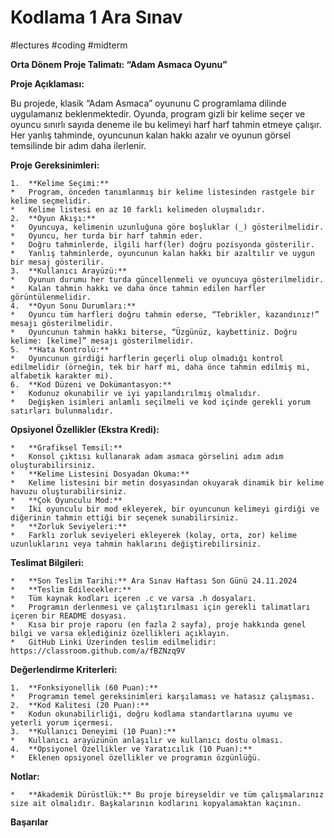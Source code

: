 # Kodlama 1 Ara Sınav
#lectures #coding #midterm

**Orta Dönem Proje Talimatı: “Adam Asmaca Oyunu”**

**Proje Açıklaması:**

Bu projede, klasik “Adam Asmaca” oyununu C programlama dilinde uygulamanız beklenmektedir. Oyunda, program gizli bir kelime seçer ve oyuncu sınırlı sayıda deneme ile bu kelimeyi harf harf tahmin etmeye çalışır. Her yanlış tahminde, oyuncunun kalan hakkı azalır ve oyunun görsel temsilinde bir adım daha ilerlenir.

**Proje Gereksinimleri:**

	1.	**Kelime Seçimi:**
	* 	Program, önceden tanımlanmış bir kelime listesinden rastgele bir kelime seçmelidir.
	* 	Kelime listesi en az 10 farklı kelimeden oluşmalıdır.
	2.	**Oyun Akışı:**
	* 	Oyuncuya, kelimenin uzunluğuna göre boşluklar (_) gösterilmelidir.
	* 	Oyuncu, her turda bir harf tahmin eder.
	* 	Doğru tahminlerde, ilgili harf(ler) doğru pozisyonda gösterilir.
	* 	Yanlış tahminlerde, oyuncunun kalan hakkı bir azaltılır ve uygun bir mesaj gösterilir.
	3.	**Kullanıcı Arayüzü:**
	* 	Oyunun durumu her turda güncellenmeli ve oyuncuya gösterilmelidir.
	* 	Kalan tahmin hakkı ve daha önce tahmin edilen harfler görüntülenmelidir.
	4.	**Oyun Sonu Durumları:**
	* 	Oyuncu tüm harfleri doğru tahmin ederse, “Tebrikler, kazandınız!” mesajı gösterilmelidir.
	* 	Oyuncunun tahmin hakkı biterse, “Üzgünüz, kaybettiniz. Doğru kelime: [kelime]” mesajı gösterilmelidir.
	5.	**Hata Kontrolü:**
	* 	Oyuncunun girdiği harflerin geçerli olup olmadığı kontrol edilmelidir (örneğin, tek bir harf mi, daha önce tahmin edilmiş mi, alfabetik karakter mi).
	6.	**Kod Düzeni ve Dokümantasyon:**
	* 	Kodunuz okunabilir ve iyi yapılandırılmış olmalıdır.
	* 	Değişken isimleri anlamlı seçilmeli ve kod içinde gerekli yorum satırları bulunmalıdır.

**Opsiyonel Özellikler (Ekstra Kredi):**

	* 	**Grafiksel Temsil:**
	* 	Konsol çıktısı kullanarak adam asmaca görselini adım adım oluşturabilirsiniz.
	* 	**Kelime Listesini Dosyadan Okuma:**
	* 	Kelime listesini bir metin dosyasından okuyarak dinamik bir kelime havuzu oluşturabilirsiniz.
	* 	**Çok Oyunculu Mod:**
	* 	İki oyunculu bir mod ekleyerek, bir oyuncunun kelimeyi girdiği ve diğerinin tahmin ettiği bir seçenek sunabilirsiniz.
	* 	**Zorluk Seviyeleri:**
	* 	Farklı zorluk seviyeleri ekleyerek (kolay, orta, zor) kelime uzunluklarını veya tahmin haklarını değiştirebilirsiniz.

**Teslimat Bilgileri:**

	* 	**Son Teslim Tarihi:** Ara Sınav Haftası Son Günü 24.11.2024
	* 	**Teslim Edilecekler:**
	* 	Tüm kaynak kodları içeren .c ve varsa .h dosyaları.
	* 	Programın derlenmesi ve çalıştırılması için gerekli talimatları içeren bir README dosyası.
	* 	Kısa bir proje raporu (en fazla 2 sayfa), proje hakkında genel bilgi ve varsa eklediğiniz özellikleri açıklayın.
	*	GitHub Linki Üzerinden teslim edilmelidir: https://classroom.github.com/a/fBZNzq9V

**Değerlendirme Kriterleri:**

	1.	**Fonksiyonellik (60 Puan):**
	* 	Programın temel gereksinimleri karşılaması ve hatasız çalışması.
	2.	**Kod Kalitesi (20 Puan):**
	* 	Kodun okunabilirliği, doğru kodlama standartlarına uyumu ve yeterli yorum içermesi.
	3.	**Kullanıcı Deneyimi (10 Puan):**
	* 	Kullanıcı arayüzünün anlaşılır ve kullanıcı dostu olması.
	4.	**Opsiyonel Özellikler ve Yaratıcılık (10 Puan):**
	* 	Eklenen opsiyonel özellikler ve programın özgünlüğü.

**Notlar:**

	* 	**Akademik Dürüstlük:** Bu proje bireyseldir ve tüm çalışmalarınız size ait olmalıdır. Başkalarının kodlarını kopyalamaktan kaçının.

**Başarılar**

